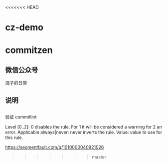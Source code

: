 <<<<<<< HEAD
# cz-demo
commitzen
=======
## 微信公众号
混子的日常
## 说明
##
验证 commitlint

Level [0..2]: 0 disables the rule. For 1 it will be considered a warning for 2 an error.
Applicable always|never: never inverts the rule.
Value: value to use for this rule.

https://segmentfault.com/q/1010000040921026
>>>>>>> master
